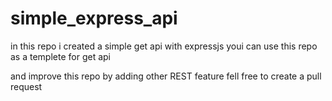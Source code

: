 # simple_express_api

in this repo i created a simple get api with expressjs youi can use this repo as a templete for get api 

and improve this repo by adding other REST feature fell free to create a pull request
